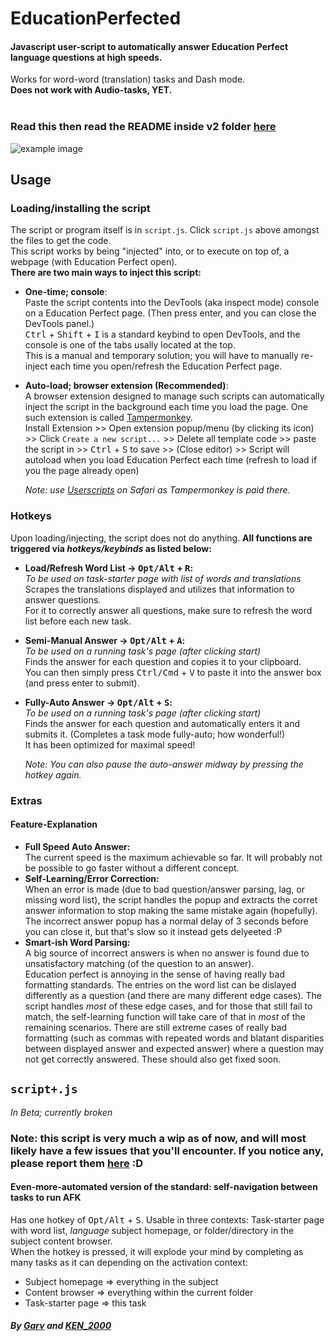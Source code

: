 # EducationPerfected

#### Javascript user-script to automatically answer Education Perfect language questions at **high** speeds.

Works for word-word (translation) tasks and Dash mode.  
**Does not work with Audio-tasks, YET.** <br><br>

### **Read this then read the README inside v2 folder [here](https://github.com/KEN-2000l/EducationPerfected/tree/main/v2)**

![example image](result.png)

## Usage

### Loading/installing the script

The script or program itself is in `script.js`. Click `script.js` above amongst the files to get the code.  
This script works by being "injected" into, or to execute on top of, a webpage (with Education Perfect open).  
**There are two main ways to inject this script:**

- **One-time; console**:  
  Paste the script contents into the DevTools (aka inspect mode) console on a Education Perfect page. (Then press enter, and you can close the DevTools panel.)  
  <kbd>Ctrl</kbd> + <kbd>Shift</kbd> + <kbd>I</kbd> is a standard keybind to open DevTools, and the console is one of the tabs usally located at the top.  
  This is a manual and temporary solution; you will have to manually re-inject each time you open/refresh the Education Perfect page.

- **Auto-load; browser extension (Recommended)**:  
  A browser extension designed to manage such scripts can automatically inject the script in the background each time you load the page. One such extension is called [Tampermonkey](https://chrome.google.com/webstore/detail/tampermonkey/dhdgffkkebhmkfjojejmpbldmpobfkfo).  
  Install Extension >> Open extension popup/menu (by clicking its icon) >> Click `Create a new script...` >> Delete all template code >> paste the script in >> <kbd>Ctrl</kbd> + <kbd>S</kbd> to save >> (Close editor) >> Script will autoload when you load Education Perfect each time (refresh to load if you the page already open)

  _Note: use [Userscripts](https://itunes.apple.com/us/app/userscripts/id1463298887) on Safari as Tampermonkey is paid there._

### Hotkeys

Upon loading/injecting, the script does not do anything. **All functions are triggered via _hotkeys/keybinds_ as listed below:**

- **Load/Refresh Word List -> <kbd>Opt/Alt</kbd> + <kbd>R</kbd>:**  
  _To be used on task-starter page with list of words and translations_  
  Scrapes the translations displayed and utilizes that information to answer questions.  
  For it to correctly answer all questions, make sure to refresh the word list before each new task.

- **Semi-Manual Answer -> <kbd>Opt/Alt</kbd> + <kbd>A</kbd>:**  
  _To be used on a running task's page (after clicking start)_  
  Finds the answer for each question and copies it to your clipboard.  
  You can then simply press <kbd>Ctrl/Cmd</kbd> + <kbd>V</kbd> to paste it into the answer box (and press enter to submit).

- **Fully-Auto Answer -> <kbd>Opt/Alt</kbd> + <kbd>S</kbd>:**  
  _To be used on a running task's page (after clicking start)_  
  Finds the answer for each question and automatically enters it and submits it. (Completes a task mode fully-auto; how wonderful!)  
  It has been optimized for maximal speed!

  _Note: You can also pause the auto-answer midway by pressing the hotkey again._

### Extras

#### Feature-Explanation

- **Full Speed Auto Answer:**  
  The current speed is the maximum achievable so far. It will probably not be possible to go faster without a different concept.
- **Self-Learning/Error Correction:**  
  When an error is made (due to bad question/answer parsing, lag, or missing word list), the script handles the popup and extracts the corret answer information to stop making the same mistake again (hopefully).  
  The incorrect answer popup has a normal delay of 3 seconds before you can close it, but that's slow so it instead gets delyeeted :P
- **Smart-ish Word Parsing:**  
  A big source of incorrect answers is when no answer is found due to unsatisfactory matching (of the question to an answer).  
  Education perfect is annoying in the sense of having really bad formatting standards. The entries on the word list can be dislayed differently as a question (and there are many different edge cases). The script handles _most_ of these edge cases, and for those that still fail to match, the self-learning function will take care of that in _most_ of the remaining scenarios. There are still extreme cases of really bad formatting (such as commas with repeated words and blatant disparities between displayed answer and expected answer) where a question may not get correctly answered. These should also get fixed soon.

## `script+.js`

_In Beta; currently broken_

### Note: this script is very much a wip as of now, and will most likely have a few issues that you'll encounter. If you notice any, please report them [here](https://github.com/KEN-2000l/EducationPerfected/issues/12) :D

#### Even-more-automated version of the standard: self-navigation between tasks to run AFK

Has one hotkey of <kbd>Opt/Alt</kbd> + <kbd>S</kbd>. Usable in three contexts: Task-starter page with word list, _language_ subject homepage, or folder/directory in the subject content browser.  
When the hotkey is pressed, it will explode your mind by completing as many tasks as it can depending on the activation context:

- Subject homepage => everything in the subject
- Content browser => everything within the current folder
- Task-starter page => this task

#### _By [Garv](https://github.com/garv-shah) and [KEN_2000](https://github.com/KEN-2000l)_
